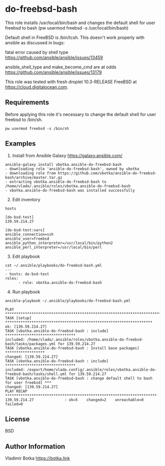 do-freebsd-bash
===============

This role installs /usr/local/bin/bash and changes the default shell
for user freebsd to bash (pw usermod freebsd -s /usr/local/bin/bash)

Default shell in FreeBSD is /bin/tcsh. This doesn't work properly with
ansible as discussed in bugs:

fatal error caused by shell type
https://github.com/ansible/ansible/issues/13459

ansible_shell_type and make_become_cmd are at odds
https://github.com/ansible/ansible/issues/13179

This role was tested with fresh droplet 10.3-RELEASE FreeBSD at
https://cloud.digitalocean.com.


Requirements
------------

Before applying this role it's necessary to change the default shell
for user freebsd to /bin/sh.

```
pw usermod freebsd -s /bin/sh
```

Examples
----------------

1) Install from Ansible Galaxy https://galaxy.ansible.com/

```
ansible-galaxy install vbotka.ansible-do-freebsd-bash
- downloading role 'ansible-do-freebsd-bash', owned by vbotka
- downloading role from https://github.com/vbotka/ansible-do-freebsd-bash/archive/master.tar.gz
- extracting vbotka.ansible-do-freebsd-bash to /home/vlado/.ansible/roles/vbotka.ansible-do-freebsd-bash
- vbotka.ansible-do-freebsd-bash was installed successfully
```

2) Edit inventory

```
hosts

[do-bsd-test]
139.59.214.27

[do-bsd-test:vars]
ansible_connection=ssh
ansible_user=freebsd
ansible_python_interpreter=/usr/local/bin/python2
ansible_perl_interpreter=/usr/local/bin/perl
```

3) Edit playbook

```
cat ~/.ansible/playbooks/do-freebsd-bash.yml
---
- hosts: do-bsd-test
roles:
      - role: vbotka.ansible-do-freebsd-bash
```

4) Run playbook

```
ansible-playbook ~/.ansible/playbooks/do-freebsd-bash.yml

PLAY ***************************************************************************
TASK [setup] *******************************************************************
ok: [139.59.214.27]
TASK [vbotka.ansible-do-freebsd-bash : include] ********************************
included: /home/vlado/.ansible/roles/vbotka.ansible-do-freebsd-bash/tasks/packages.yml for 139.59.214.27
TASK [vbotka.ansible-do-freebsd-bash : Install base packages] ******************
changed: [139.59.214.27]
TASK [vbotka.ansible-do-freebsd-bash : include] ********************************
included: /export/home/vlado.config/.ansible/roles/vbotka.ansible-do-freebsd-bash/tasks/shell.yml for 139.59.214.27
TASK [vbotka.ansible-do-freebsd-bash : change default shell to bash for user freebsd] ***
changed: [139.59.214.27]
PLAY RECAP *********************************************************************
139.59.214.27              : ok=5    changed=2    unreachable=0    failed=0
```

License
-------

BSD


Author Information
------------------

Vladimir Botka https://botka.link
